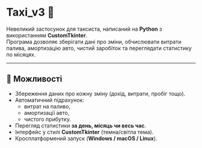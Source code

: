 # Taxi_v3 🚖

Невеликий застосунок для таксиста, написаний на **Python** з використанням **CustomTkinter**.  
Програма дозволяє зберігати дані про зміни, обчислювати витрати палива, амортизацію авто, чистий заробіток та переглядати статистику по місяцях.

---

## 🔹 Можливості
- Збереження даних про кожну зміну (дохід, витрати, пробіг тощо).
- Автоматичний підрахунок:
  - витрат на паливо,
  - амортизації авто,
  - чистого прибутку.
- Перегляд статистики **за день, місяць чи весь час**.
- Інтерфейс у стилі **CustomTkinter** (темна/світла тема).
- Кросплатформений запуск (**Windows / macOS / Linux**).
